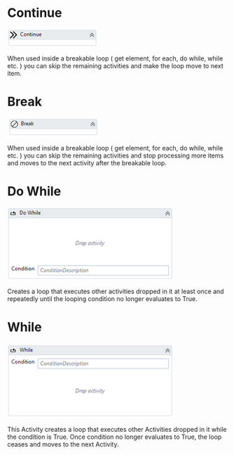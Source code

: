 # Continue
![Continue](Continue.png)

When used inside a breakable loop ( get element, for each, do while, while etc. ) you can skip the remaining activities and make the loop move to next item.

# Break
![Break](Break.png)

When used inside a breakable loop ( get element, for each, do while, while etc. ) you can skip the remaining activities and stop processing more items and moves to the next activity after the breakable loop.

# Do While
![Do While](Do-While.png)

Creates a loop that executes other activities dropped in it at least once and repeatedly until the looping condition no longer evaluates to True.

# While
![While](While.png)

This Activity creates a loop that executes other Activities dropped in it while the condition is True. Once condition no longer evaluates to True, the loop ceases and moves to the next Activity. 